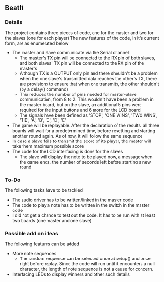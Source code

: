 ## BeatIt

### Details
The project contains three pieces of code, one for the master and two for the slaves (one for each player)
The new features of the code, in it's current form, are as enumerated below
   + The master and slave communicate via the Serial channel   
      + The master's TX pin will be connected to the RX pin of both slaves, and both slaves' TX pin will be connected to the RX pin of the master's
      + Although TX is a OUTPUT only pin and there shouldn't be a problem when the one slave's transmitted data reaches the other's TX, there are provisions to ensure that when one transmits, the other shouldn't (by a delay() command)
      + This reduced the number of pins needed for master-slave communication, from 8 to 2. This wouldn't have been a problem in the master board, but on the slave, an additional 5 pins were required for the input buttons and 6 more for the LCD board
      + The signals have been defined as 'STOP', 'ONE WINS', 'TWO WINS', 'TIE', 'A', 'B', 'C', 'D', 'E' 
   + The game will be replayable. After the declaration of the results, all three boards will wait for a predetermined time, before resetting and starting another round again. As of now, it will follow the same sequence
   + In case a slave fails to transmit the score of its player, the master will take them maximum possible score
   + The code for the LCD interfacing is done for the slaves
      + The slave will display the note to be played now, a message when the game ends, the number of seconds left before starting a new round


### To-Do
The following tasks have to be tackled
   + The audio driver has to be written/linked in the master code
   + The code to play a note has to be written in the switch in the master code
   + I did not get a chance to test out the code. It has to be run with at least two boards (one master and one slave)


### Possible add on ideas
The following features can be added
   + More note sequences
      + The random sequence can be selected once at setup() and once right before replay. Since the code will run until it encounters a null character, the length of note sequence is not a cause for concern.
   + Interfacing LEDs to display winners and other such details